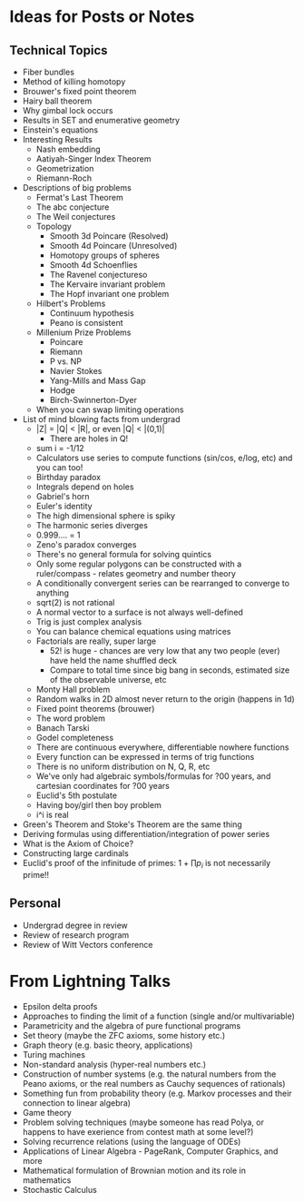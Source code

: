 # Ideas for Posts or Notes

## Technical Topics
- Fiber bundles
- Method of killing homotopy
- Brouwer's fixed point theorem
- Hairy ball theorem
- Why gimbal lock occurs
- Results in SET and enumerative geometry
- Einstein's equations
- Interesting Results
  - Nash embedding
  - Aatiyah-Singer Index Theorem
  - Geometrization
  - Riemann-Roch
- Descriptions of big problems
  - Fermat's Last Theorem
  - The abc conjecture
  - The Weil conjectures
  - Topology
    - Smooth 3d Poincare (Resolved)
    - Smooth 4d Poincare (Unresolved)
    - Homotopy groups of spheres
    - Smooth 4d Schoenflies
    - The Ravenel conjectureso
    - The Kervaire invariant problem
    - The Hopf invariant one problem
  - Hilbert's Problems
    - Continuum hypothesis
    - Peano is consistent
  - Millenium Prize Problems
    - Poincare
    - Riemann
    - P vs. NP
    - Navier Stokes
    - Yang-Mills and Mass Gap
    - Hodge
    - Birch-Swinnerton-Dyer
  - When you can swap limiting operations
- List of mind blowing facts from undergrad
  - |Z| = |Q| < |R|, or even |Q| < |(0,1)|
    - There are holes in Q!
  - sum i = -1/12
  - Calculators use series to compute functions (sin/cos, e/log, etc) and you can too!
  - Birthday paradox
  - Integrals depend on holes
  - Gabriel's horn
  - Euler's identity
  - The high dimensional sphere is spiky
  - The harmonic series diverges
  - 0.999.... = 1
  - Zeno's paradox converges
  - There's no general formula for solving quintics
  - Only some regular polygons can be constructed with a ruler/compass - relates geometry and number theory
  - A conditionally convergent series can be rearranged to converge to anything
  - sqrt(2) is not rational
  - A normal vector to a surface is not always well-defined
  - Trig is just complex analysis
  - You can balance chemical equations using matrices
  - Factorials are really, super large
    - 52! is huge - chances are very low that any two people (ever) have held the name shuffled deck
    - Compare to total time since big bang in seconds, estimated size of the observable universe, etc
  - Monty Hall problem
  - Random walks in 2D almost never return to the origin (happens in 1d)
  - Fixed point theorems (brouwer)
  - The word problem
  - Banach Tarski
  - Godel completeness
  - There are continuous everywhere, differentiable nowhere functions
  - Every function can be expressed in terms of trig functions
  - There is no uniform distribution on N, Q, R, etc
  - We've only had algebraic symbols/formulas for ?00 years, and cartesian coordinates for ?00 years
  - Euclid's 5th postulate
  - Having boy/girl then boy problem
  - i^i is real
- Green's Theorem and Stoke's Theorem are the same thing
- Deriving formulas using differentiation/integration of power series
- What is the Axiom of Choice?
- Constructing large cardinals
- Euclid's proof of the infinitude of primes: $1 + \prod p_i$ is not necessarily prime!!



## Personal
- Undergrad degree in review
- Review of research program
- Review of Witt Vectors conference

# From Lightning Talks
- Epsilon delta proofs
- Approaches to finding the limit of a function (single and/or multivariable)
- Parametricity and the algebra of pure functional programs
- Set theory (maybe the ZFC axioms, some history etc.)
- Graph theory (e.g. basic theory, applications)
- Turing machines
- Non-standard analysis (hyper-real numbers etc.)
- Construction of number systems (e.g. the natural numbers from the Peano axioms, or the real numbers as Cauchy sequences of rationals)
- Something fun from probability theory (e.g. Markov processes and their connection to linear algebra)
- Game theory
- Problem solving techniques (maybe someone has read Polya, or happens to have exerience from contest math at some level?)
- Solving recurrence relations (using the language of ODEs)
- Applications of Linear Algebra - PageRank, Computer Graphics, and more
- Mathematical formulation of Brownian motion and its role in mathematics
- Stochastic Calculus
